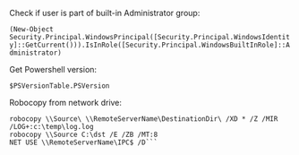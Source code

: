 Check if user is part of built-in Administrator group:

`(New-Object Security.Principal.WindowsPrincipal([Security.Principal.WindowsIdentity]::GetCurrent())).IsInRole([Security.Principal.WindowsBuiltInRole]::Administrator)`

Get Powershell version:

`$PSVersionTable.PSVersion`


Robocopy from network drive:

```NET USE \\RemoteServerName\IPC$ /u:server\user *password* 
robocopy \\Source\ \\RemoteServerName\DestinationDir\ /XD * /Z /MIR /LOG+:c:\temp\log.log
robocopy \\Source C:\dst /E /ZB /MT:8
NET USE \\RemoteServerName\IPC$ /D```
